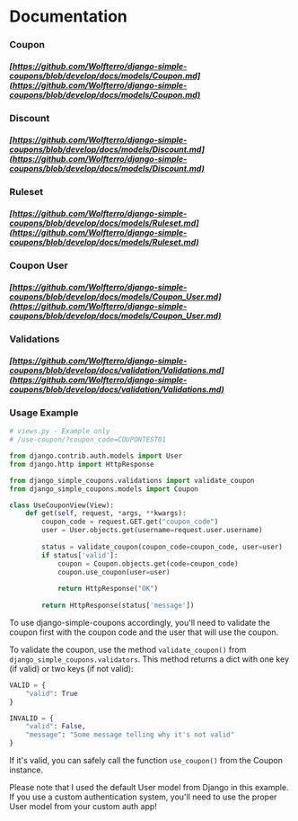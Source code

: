 # Documentation

### Coupon

##### [https://github.com/Wolfterro/django-simple-coupons/blob/develop/docs/models/Coupon.md](https://github.com/Wolfterro/django-simple-coupons/blob/develop/docs/models/Coupon.md)

### Discount

##### [https://github.com/Wolfterro/django-simple-coupons/blob/develop/docs/models/Discount.md](https://github.com/Wolfterro/django-simple-coupons/blob/develop/docs/models/Discount.md)

### Ruleset

##### [https://github.com/Wolfterro/django-simple-coupons/blob/develop/docs/models/Ruleset.md](https://github.com/Wolfterro/django-simple-coupons/blob/develop/docs/models/Ruleset.md)

### Coupon User

##### [https://github.com/Wolfterro/django-simple-coupons/blob/develop/docs/models/Coupon_User.md](https://github.com/Wolfterro/django-simple-coupons/blob/develop/docs/models/Coupon_User.md)

### Validations

##### [https://github.com/Wolfterro/django-simple-coupons/blob/develop/docs/validation/Validations.md](https://github.com/Wolfterro/django-simple-coupons/blob/develop/docs/validation/Validations.md)

### Usage Example

```python
# views.py - Example only
# /use-coupon/?coupon_code=COUPONTEST01

from django.contrib.auth.models import User
from django.http import HttpResponse

from django_simple_coupons.validations import validate_coupon
from django_simple_coupons.models import Coupon

class UseCouponView(View):
    def get(self, request, *args, **kwargs):
        coupon_code = request.GET.get("coupon_code")
        user = User.objects.get(username=request.user.username)
        
        status = validate_coupon(coupon_code=coupon_code, user=user)
        if status['valid']:
            coupon = Coupon.objects.get(code=coupon_code)
            coupon.use_coupon(user=user)
        
            return HttpResponse("OK")
        
        return HttpResponse(status['message'])
```

To use django-simple-coupons accordingly, you'll need to validate the coupon first with the coupon code and the user that will use the coupon.

To validate the coupon, use the method ```validate_coupon()``` from ```django_simple_coupons.validators```. This method returns a dict with one key (if valid) or two keys (if not valid):

```python
VALID = {
    "valid": True
}

INVALID = {
    "valid": False,
    "message": "Some message telling why it's not valid"
}
```

If it's valid, you can safely call the function ```use_coupon()``` from the Coupon instance.

Please note that I used the default User model from Django in this example. If you use a custom authentication system, you'll need to use the proper User model from your custom auth app!
